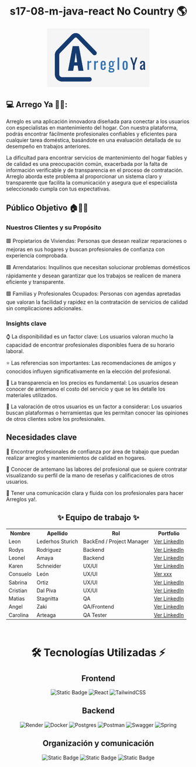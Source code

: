 <h1 align="center"> s17-08-m-java-react No Country 🌎</h1>

<div align="center">
  <img src="https://github.com/No-Country-simulation/s17-08-m-java-react/blob/develop-back/Arreglo_ya_Principal.png" width="280" alt="LOGO">
</div>

## 💻 Arrego Ya 👷‍♂️: 
Arreglo es una aplicación innovadora diseñada para conectar a los usuarios con especialistas en mantenimiento del hogar. Con nuestra plataforma, podrás encontrar fácilmente profesionales confiables y eficientes para cualquier tarea doméstica, basándote en una evaluación detallada de su desempeño en trabajos anteriores.

La dificultad para encontrar servicios de mantenimiento del hogar fiables y de calidad es una preocupación común, exacerbada por la falta de información verificable y de transparencia en el proceso de contratación. Arreglo aborda este problema al proporcionar un sistema claro y transparente que facilita la comunicación y asegura que el especialista seleccionado cumpla con tus expectativas.

## Público Objetivo 🏠🏢👫

### Nuestros Clientes y su Propósito
🟩  Propietarios de Viviendas: Personas que desean realizar reparaciones o mejoras en sus hogares y buscan profesionales de confianza con experiencia comprobada.

🟩  Arrendatarios: Inquilinos que necesitan solucionar problemas domésticos rápidamente y desean garantizar que los trabajos se realicen de manera eficiente y transparente.

🟩  Familias y Profesionales Ocupados: Personas con agendas apretadas que valoran la facilidad y rapidez en la contratación de servicios de calidad sin complicaciones adicionales.


### Insights clave

⌚ La disponibilidad es un factor clave: Los usuarios valoran mucho la capacidad de encontrar profesionales disponibles fuera de su horario laboral.

⭐ Las referencias son importantes: Las recomendaciones de amigos y conocidos influyen significativamente en la elección del profesional.

💸 La transparencia en los precios es fundamental: Los usuarios desean conocer de antemano el costo del servicio y que se les detalle los materiales utilizados.

🔮 La valoración de otros usuarios es un factor a considerar: Los usuarios buscan plataformas o herramientas que les permitan conocer las opiniones de otros clientes sobre los profesionales.

## Necesidades clave
🔹​ Encontrar profesionales de confianza por área de trabajo que puedan realizar arreglos y mantenimientos de calidad en hogares.

🔹​ Conocer de antemano las labores del profesional que se quiere contratar visualizando su perfil de la mano de reseñas y calificaciones de otros usuarios.

🔹​ Tener una comunicación clara y fluida con los profesionales para hacer Arreglos ya!.


<h2 align="center">✨ Equipo de trabajo ✨</h2>

<table align="center">
  <tr>
    <th>Nombre</th>
    <th>Apellido</th>
    <th>Rol</th>
    <th>Portfolio</th>
  </tr>
  <tr>
    <td>Leon</td>
    <td>Lederhos Sturich</td>
    <td>BackEnd / Project Manager</td>
    <td><a href="https://www.linkedin.com/in/leon-lederhos-1500661a3/" target="_blank">Ver LinkedIn</a></td>
  </tr>
  <tr>
    <td>Rodys</td>
    <td>Rodriguez</td>
    <td>Backend</td>
    <td><a href="https://www.linkedin.com/in/rodys-rodriguez-b0460b1aa/" target="_blank">Ver LinkedIn</a></td>
  </tr>
   <tr>
    <td>Leonel</td>
    <td>Amaya</td>
    <td>Backend</td>
    <td><a href="https://www.linkedin.com/in/leonelamaya/" target="_blank">Ver LinkedIn</a></td>
  </tr>
   <tr>
    <td>Karen</td>
    <td>Schneider</td>
    <td>UX/UI</td>
    <td><a href="https://www.linkedin.com/in/schneider-karen/" target="_blank">Ver LinkedIn</a></td>
  </tr>
  <tr>
    <td>Consuelo</td>
    <td>León</td>
    <td>UX/UI</td>
    <td><a href="xxxxxxx" target="_blank">Ver xxx</a></td>
  </tr>
     <tr>
    <td>Sabrina</td>
    <td>Ortiz</td>
    <td>UX/UI</td>
    <td><a href="https://www.linkedin.com/in/sabrina-micaela-ortiz/" target="_blank">Ver LinkedIn</a></td>
  </tr>
    <tr>
    <td>Cristian</td>
    <td>Dal Piva</td>
    <td>UX/UI</td>
    <td><a href="https://www.linkedin.com/in/cristiandalpiva/" target="_blank">Ver LinkedIn</a></td>
  </tr>
    <tr>
    <td>Matias</td>
    <td>Stagnitta</td>
    <td>QA</td>
    <td><a href="https://www.linkedin.com/in/matias-stagnitta/" target="_blank">Ver LinkedIn</a></td>
  </tr>
    <tr>
    <td>Angel</td>
    <td>Zaki</td>
    <td>QA/Frontend</td>
    <td><a href="https://www.linkedin.com/in/angel-salazar-maylle-36236b198/" target="_blank">Ver LinkedIn</a></td>
  </tr>
    <tr>
    <td>Carolina</td>
    <td>Arteaga</td>
    <td>QA Tester</td>
    <td><a href="https://www.linkedin.com/in/carola02/" target="_blank">Ver LinkedIn</a></td>
  </tr>
</table>
<br>


<div align='center'>
  <h1>🛠️ Tecnologías Utilizadas ⚡</h1>
</div>

<div align='center'>
  <h2>Frontend</h2>
  </div>

  <div align='center'>
    
![Static Badge](https://img.shields.io/badge/Figma-%23F24E1E?style=for-the-badge&logo=figma&logoColor=white)
![React](https://img.shields.io/static/v1?style=for-the-badge&message=React&color=222222&logo=React&logoColor=61DAFB&label=)
![TailwindCSS](https://img.shields.io/badge/tailwindcss-%2338B2AC.svg?style=for-the-badge&logo=tailwind-css&logoColor=white)

<!-- TECNOLOGÍAS POR VERIFICAR
![Vite](https://img.shields.io/badge/vite-%23646CFF.svg?style=for-the-badge&logo=vite&logoColor=white)
![AXIOS](https://img.shields.io/badge/AXIOS-%235A29E4?style=for-the-badge&logo=axios)
![Vercel](https://img.shields.io/static/v1?style=for-the-badge&message=Vercel&color=000000&logo=Vercel&logoColor=FFFFFF&label=)
 -->

  </div>

<div align='center'>
  <h2>Backend</h2>
  </div>
  
  <div align='center'>
    
![Render](https://img.shields.io/badge/Render-%46E3B7.svg?style=for-the-badge&logo=render&logoColor=white)
![Docker](https://img.shields.io/badge/docker-%230db7ed.svg?style=for-the-badge&logo=docker&logoColor=white)
![Postgres](https://img.shields.io/badge/postgres-%23316192.svg?style=for-the-badge&logo=postgresql&logoColor=white) 
![Postman](https://img.shields.io/badge/Postman-FF6C37?style=for-the-badge&logo=postman&logoColor=white)
![Swagger](https://img.shields.io/badge/-Swagger-%23Clojure?style=for-the-badge&logo=swagger&logoColor=white)
![Spring](https://img.shields.io/badge/spring-%236DB33F.svg?style=for-the-badge&logo=spring&logoColor=white) 

<!-- TECNOLOGÍAS POR VERIFICAR
![JWT](https://img.shields.io/badge/JWT-black?style=for-the-badge&logo=JSON%20web%20tokens)
![Hibernate](https://img.shields.io/badge/Hibernate-59666C?style=for-the-badge&logo=Hibernate&logoColor=white)
 -->
  </div>

<div align='center'>
  <h2>Organización y comunicación</h2>
  </div>
  
  <div align="center">
  
![Static Badge](https://img.shields.io/badge/WhatsApp-25D366?style=for-the-badge&logo=whatsapp&logoColor=white)
![Static Badge](https://img.shields.io/badge/Slack-4A154B?style=for-the-badge&logo=slack&logoColor=white)
![Static Badge](https://img.shields.io/badge/Discord-5865F2?style=for-the-badge&logo=Discord&logoColor=white)
  </div>
<br>

